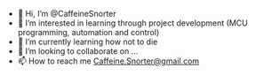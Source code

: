 - 👋 Hi, I’m @CaffeineSnorter
- 👀 I’m interested in learning through project development (MCU programming, automation and control)
- 🌱 I’m currently learning how not to die
- 💞️ I’m looking to collaborate on ...
- 📫 How to reach me Caffeine.Snorter@gmail.com

<!---
CaffeineSnorter/CaffeineSnorter is a ✨ special ✨ repository because its `README.md` (this file) appears on your GitHub profile.
You can click the Preview link to take a look at your changes.
--->
